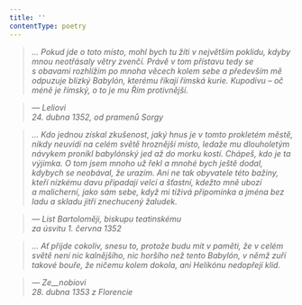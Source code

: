 ```yaml
---
title: ''
contentType: poetry
---
```


<section>

> 

> 

> 

> _… Pokud jde o toto místo, mohl bych tu žíti v největším poklidu, kdyby mnou neotřásaly větry zvenčí. Právě v tom přístavu tedy se s obavami rozhlížím po mnoha věcech kolem sebe a především mě odpuzuje blízký Babylón, kterému říkají římská kurie. Kupodivu – oč méně je římský, o to je mu Řím protivnější._

> _— Leliovi  
> 24\. dubna 1352, od pramenů Sorgy_

> _… Kdo jednou získal zkušenost, jaký hnus je v tomto prokletém městě, nikdy neuvidí na celém světě hroznější místo, ledaže mu dlouholetým návykem pronikl babylónský jed až do morku kostí. Chápeš, kdo je ta výjimka. O tom jsem mnoho už řekl a mnohé bych ještě dodal, kdybych se neobával, že urazím. Ani ne tak obyvatele této bažiny, kteří nízkému davu připadají velcí a šťastní, kdežto mně ubozí a malicherní, jako sám sebe, když mi tíživá připomínka a jména bez ladu a skladu jitří znechucený žaludek._

> _— List_ _Bartoloměji, biskupu teatinskému  
> za úsvitu 1. června 1352_

> _… Ať přijde cokoliv, snesu to, protože budu mít v paměti, že v celém světě není nic kalnějšího, nic horšího než tento Babylón, v němž zuří takové bouře, že ničemu kolem dokola, ani Helikónu nedopřejí klid._

> _— Ze__nobiovi  
> 28\. dubna 1353 z Florencie_

</section>
